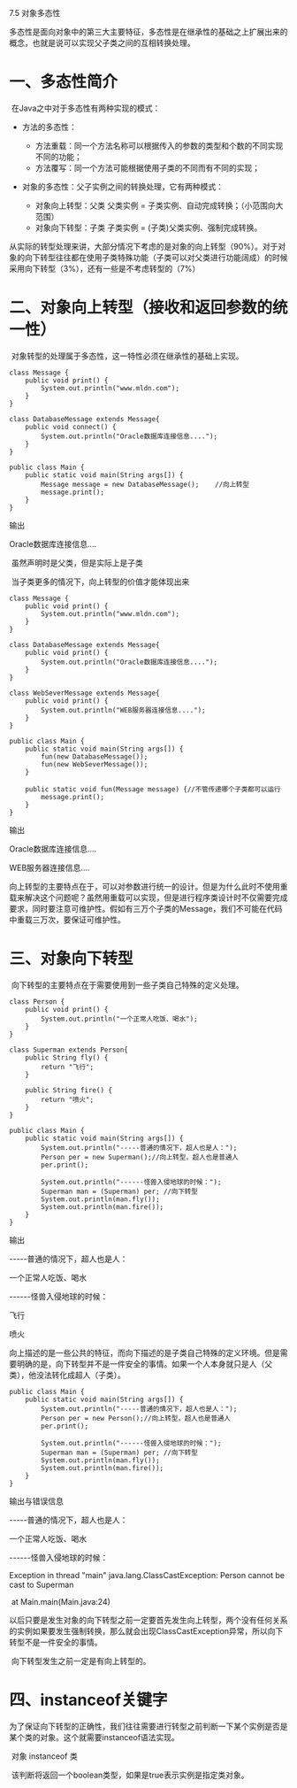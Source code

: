 7.5 对象多态性

​         多态性是面向对象中的第三大主要特征，多态性是在继承性的基础之上扩展出来的概念，也就是说可以实现父子类之间的互相转换处理。

# 一、多态性简介

​          在Java之中对于多态性有两种实现的模式：

- 方法的多态性：
  - 方法重载：同一个方法名称可以根据传入的参数的类型和个数的不同实现不同的功能；
  - 方法覆写：同一个方法可能根据使用子类的不同而有不同的实现；



- 对象的多态性：父子实例之间的转换处理，它有两种模式：
  - 对象向上转型：父类 父类实例 = 子类实例、自动完成转换；（小范围向大范围）
  - 对象向下转型：子类 子类实例 = (子类)父类实例、强制完成转换。

​        从实际的转型处理来讲，大部分情况下考虑的是对象的向上转型（90%）。对于对象的向下转型往往都在使用子类特殊功能（子类可以对父类进行功能阔成）的时候采用向下转型（3%），还有一些是不考虑转型的（7%）



# 二、对象向上转型（接收和返回参数的统一性）

​        对象转型的处理属于多态性，这一特性必须在继承性的基础上实现。

```
class Message {
    public void print() {
        System.out.println("www.mldn.com");
    }
}

class DatabaseMessage extends Message{
    public void connect() {
        System.out.println("Oracle数据库连接信息....");
    }
}

public class Main {
    public static void main(String args[]) {
        Message message = new DatabaseMessage();	//向上转型
        message.print();
    }
}
```

输出

Oracle数据库连接信息....

​        虽然声明时是父类，但是实际上是子类



​         当子类更多的情况下，向上转型的价值才能体现出来

```
class Message {
    public void print() {
        System.out.println("www.mldn.com");
    }
}

class DatabaseMessage extends Message{
    public void print() {
        System.out.println("Oracle数据库连接信息....");
    }
}

class WebSeverMessage extends Message{
    public void print() {
        System.out.println("WEB服务器连接信息....");
    }
}

public class Main {
    public static void main(String args[]) {
        fun(new DatabaseMessage());
        fun(new WebSeverMessage());
    }

    public static void fun(Message message) {//不管传递哪个子类都可以运行
        message.print();
    }
}
```

输出

Oracle数据库连接信息....

WEB服务器连接信息....

​        向上转型的主要特点在于，可以对参数进行统一的设计。但是为什么此时不使用重载来解决这个问题呢？虽然用重载可以实现，但是进行程序类设计时不仅需要完成要求，同时要注意可维护性。假如有三万个子类的Message，我们不可能在代码中重载三万次，要保证可维护性。



# 三、对象向下转型

​        向下转型的主要特点在于需要使用到一些子类自己特殊的定义处理。

```
class Person {
    public void print() {
        System.out.println("一个正常人吃饭、喝水");
    }
}

class Superman extends Person{
    public String fly() {
        return "飞行";
    }

    public String fire() {
        return "喷火";
    }
}

public class Main {
    public static void main(String args[]) {
        System.out.println("-----普通的情况下，超人也是人：");
        Person per = new Superman();//向上转型，超人也是普通人
        per.print();

        System.out.println("------怪兽入侵地球的时候：");
        Superman man = (Superman) per; //向下转型
        System.out.println(man.fly());
        System.out.println(man.fire());
    }
}
```

输出

-----普通的情况下，超人也是人：

一个正常人吃饭、喝水

------怪兽入侵地球的时候：

飞行

喷火

​        向上描述的是一些公共的特征，而向下描述的是子类自己特殊的定义环境。但是需要明确的是，向下转型并不是一件安全的事情。如果一个人本身就只是人（父类），他没法转化成超人（子类）。

```
public class Main {
    public static void main(String args[]) {
        System.out.println("-----普通的情况下，超人也是人：");
        Person per = new Person();//向上转型，超人也是普通人
        per.print();

        System.out.println("------怪兽入侵地球的时候：");
        Superman man = (Superman) per; //向下转型
        System.out.println(man.fly());
        System.out.println(man.fire());
    }
}
```

输出与错误信息

-----普通的情况下，超人也是人：

一个正常人吃饭、喝水

------怪兽入侵地球的时候：

Exception in thread "main" java.lang.ClassCastException: Person cannot be cast to Superman

​	at Main.main(Main.java:24)

​        以后只要是发生对象的向下转型之前一定要首先发生向上转型，两个没有任何关系的实例如果要发生强制转换，那么就会出现ClassCastException异常，所以向下转型不是一件安全的事情。

​        向下转型发生之前一定是有向上转型的。



# 四、instanceof关键字

​        为了保证向下转型的正确性，我们往往需要进行转型之前判断一下某个实例是否是某个类的对象。这个就需要instanceof语法实现。

​         对象 instanceof 类

​        该判断将返回一个boolean类型，如果是true表示实例是指定类对象。
